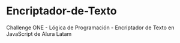 # Encriptador-de-Texto
Challenge ONE - Lógica de Programación - Encriptador de Texto en JavaScript de Alura Latam
